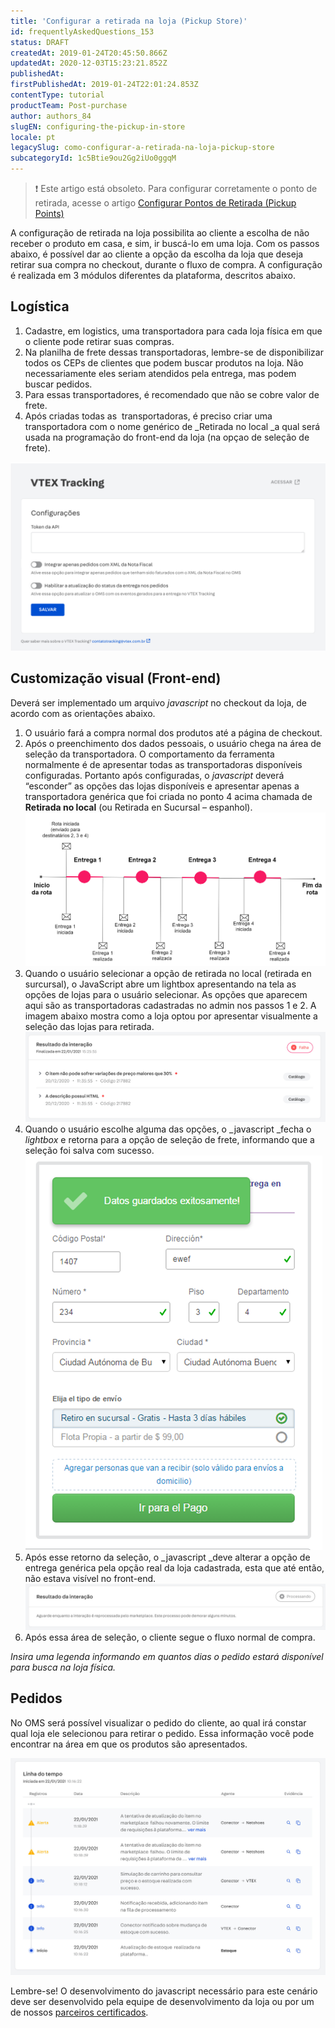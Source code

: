 ```yaml
---
title: 'Configurar a retirada na loja (Pickup Store)'
id: frequentlyAskedQuestions_153
status: DRAFT
createdAt: 2019-01-24T20:45:50.866Z
updatedAt: 2020-12-03T15:23:21.852Z
publishedAt: 
firstPublishedAt: 2019-01-24T22:01:24.853Z
contentType: tutorial
productTeam: Post-purchase
author: authors_84
slugEN: configuring-the-pickup-in-store
locale: pt
legacySlug: como-configurar-a-retirada-na-loja-pickup-store
subcategoryId: 1c5Btie9ou2Gg2iUo0ggqM
---
```


>❗ Este artigo está obsoleto. Para configurar corretamente o ponto de retirada, acesse o artigo [Configurar Pontos de Retirada (Pickup Points)](https://help.vtex.com/pt/tutorial/configurar-pontos-de-retirada-pickup-points)

A configuração de retirada na loja possibilita ao cliente a escolha de não receber o produto em casa, e sim, ir buscá-lo em uma loja. Com os passos abaixo, é possível dar ao cliente a opção da escolha da loja que deseja retirar sua compra no checkout, durante o fluxo de compra. A configuração é realizada em 3 módulos diferentes da plataforma, descritos abaixo.

## Logística

1. Cadastre, em logistics, uma transportadora para cada loja física em que o cliente pode retirar suas compras.
2. Na planilha de frete dessas transportadoras, lembre-se de disponibilizar todos os CEPs de clientes que podem buscar produtos na loja. Não necessariamente eles seriam atendidos pela entrega, mas podem buscar pedidos.
3. Para essas transportadores, é recomendado que não se cobre valor de frete.
4. Após criadas todas as  transportadoras, é preciso criar uma transportadora com o nome genérico de _Retirada no local _a qual será usada na programação do front-end da loja (na opçao de seleção de frete).

![](https://raw.githubusercontent.com/vtexdocs/help-center-content/refs/heads/main/_1.jpg)

## Customização visual (Front-end)

Deverá ser implementado um arquivo _javascript_ no checkout da loja, de acordo com as orientações abaixo.

1. O usuário fará a compra normal dos produtos até a página de checkout.
2. Após o preenchimento dos dados pessoais, o usuário chega na área de seleção da transportadora. O comportamento da ferramenta normalmente é de apresentar todas as transportadoras disponíveis configuradas. Portanto após configuradas, o _javascript_ deverá “esconder” as opções das lojas disponíveis e apresentar apenas a transportadora genérica que foi criada no ponto 4 acima chamada de **Retirada no local** (ou Retirada en Sucursal &#8211; espanhol).![OpcoesdeEnvio](https://raw.githubusercontent.com/vtexdocs/help-center-content/refs/heads/main/_2.png)
3. Quando o usuário selecionar a opção de retirada no local (retirada en surcursal), o JavaScript abre um lightbox apresentando na tela as opções de lojas para o usuário selecionar. As opções que aparecem aqui são as transportadoras cadastradas no admin nos passos 1 e 2. A imagem abaixo mostra como a loja optou por apresentar visualmente a seleção das lojas para retirada.![](https://raw.githubusercontent.com/vtexdocs/help-center-content/refs/heads/main/_3.jpg)
4. Quando o usuário escolhe alguma das opções, o _javascript _fecha o _lightbox_ e retorna para a opção de seleção de frete, informando que a seleção foi salva com sucesso.![](https://raw.githubusercontent.com/vtexdocs/help-center-content/refs/heads/main/_4.bmp)
5. Após esse retorno da seleção, o _javascript _deve alterar a opção de entrega genérica pela opção real da loja cadastrada, esta que até então, não estava visível no front-end.![](https://raw.githubusercontent.com/vtexdocs/help-center-content/refs/heads/main/_5.jpg)
6. Após essa área de seleção, o cliente segue o fluxo normal de compra.

_Insira uma legenda informando em quantos dias o pedido estará disponível para busca na loja física._

## Pedidos

No OMS será possível visualizar o pedido do cliente, ao qual irá constar qual loja ele selecionou para retirar o pedido. Essa informação você pode encontrar na área em que os produtos são apresentados.

![](https://raw.githubusercontent.com/vtexdocs/help-center-content/refs/heads/main/_6.jpg)

Lembre-se! O desenvolvimento do javascript necessário para este cenário deve ser desenvolvido pela equipe de desenvolvimento da loja ou por um de nossos [parceiros certificados](http://store.vtex.com "parceiros certificados").
